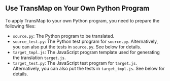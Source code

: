 ## Use TransMap on Your Own Python Program

To apply TransMap to your own Python program, you need to prepare the following files:

- `source.py`: The Python program to be translated.
- `source_test.py`: The Python test program for `source.py`. Alternatively, you can also put the tests in `source.py`. See below for details.
- `target_tmpl.js`: The JavaScript program template used for generating the translation `target.js`.
- `target_test.py`: The JavaScript test program for `target.js`. Alternatively, you can also put the tests in `target_tmpl.js`. See below for details.

